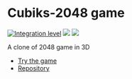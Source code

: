 # Cubiks-2048 game

[![Integration level](https://dash.yunohost.org/integration/cubiks2048.svg)](https://dash.yunohost.org/appci/app/cubiks2048) ![](https://ci-apps.yunohost.org/ci/badges/cubiks2048.status.svg) ![](https://ci-apps.yunohost.org/ci/badges/cubiks2048.maintain.svg)

A clone of 2048 game in 3D
* [Try the game](https://kshitij-banerjee.github.io/Cubiks-2048/)
* [Repository](https://github.com/Kshitij-Banerjee/Cubiks-2048)


